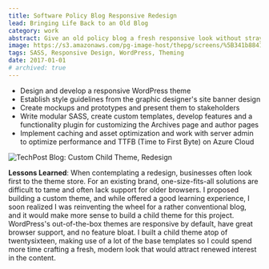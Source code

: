 ```yaml
---
title: Software Policy Blog Responsive Redesign
lead: Bringing Life Back to an Old Blog
category: work
abstract: Give an old policy blog a fresh responsive look without straying from the branding guidelines or losing any legacy browser compatibility.
image: https://s3.amazonaws.com/pg-image-host/thepg/screens/%5B341b884118cf238effacae70d76377ea%5D_tp.png
tags: SASS, Responsive Design, WordPress, Theming
date: 2017-01-01
# archived: true
---
```


- Design and develop a responsive WordPress theme
- Establish style guidelines from the graphic designer's site banner design
- Create mockups and prototypes and present them to stakeholders
- Write modular SASS, create custom templates, develop features and a functionality plugin for customizing the Archives page and author pages
- Implement caching and asset optimization and work with server admin to optimize performance and TTFB (Time to First Byte) on Azure Cloud

![TechPost Blog: Custom Child Theme, Redesign](https://s3.amazonaws.com/pg-image-host/thepg/screens/tp.gif)

**Lessons Learned**: When contemplating a redesign, businesses often look first to the theme store. For an existing brand, one-size-fits-all solutions are difficult to tame and often lack support for older browsers. I proposed building a custom theme, and while offered a good learning experience, I soon realized I was reinventing the wheel for a rather conventional blog, and it would make more sense to build a child theme for this project. WordPress's out-of-the-box themes are responsive by default, have great browser support, and no feature bloat. I built a child theme atop of twentysixteen, making use of a lot of the base templates so I could spend more time crafting a fresh, modern look that would attract renewed interest in the content.
